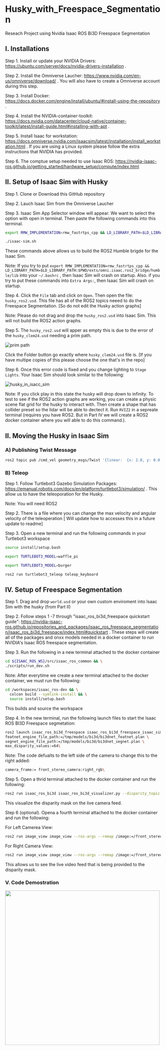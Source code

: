 # Husky_with_Freespace_Segmentation
Reseach Project using Nvidia Isaac ROS Bi3D Freespace Segmentation

## I. Installations

Step 1. Install or update your NVIDIA Drivers: https://ubuntu.com/server/docs/nvidia-drivers-installation .

Step 2. Install the Omniverse Laucher: https://www.nvidia.com/en-us/omniverse/download/ .
You will also have to create a Omniverse account during this step.

Step 3. Install Docker: https://docs.docker.com/engine/install/ubuntu/#install-using-the-repository .

Step 4. Install the NVIDIA-container-toolkit: https://docs.nvidia.com/datacenter/cloud-native/container-toolkit/latest/install-guide.html#installing-with-apt .

Step 5. Install Isaac for workstation: https://docs.omniverse.nvidia.com/isaacsim/latest/installation/install_workstation.html .
If you are using a Linux system please follow the extra instructions that NVIDIA has provided.


Step 6. The comptue setup needed to use Isaac ROS: https://nvidia-isaac-ros.github.io/getting_started/hardware_setup/compute/index.html

## II. Setup of Isaac Sim with Husky

Step 1. Clone or Download this GitHub repository 

Step 2. Lauch Isaac Sim from the Omniverse Laucher

Step 3. Isaac Sim App Selector window will appear. We want to select the option with open in terminal. Then paste the following commands into this terminal.

```bash
export RMW_IMPLEMENTATION=rmw_fastrtps_cpp && LD_LIBRARY_PATH=$LD_LIBRARY_PATH:$PWD/exts/omni.isaac.ros2_bridge/humble/lib
```

```bash
./isaac-sim.sh 
```

These commands above allows us to build the ROS2 Humble brigde for the Isaac Sim.

Note: If you try to put ```export RMW_IMPLEMENTATION=rmw_fastrtps_cpp && LD_LIBRARY_PATH=$LD_LIBRARY_PATH:$PWD/exts/omni.isaac.ros2_bridge/humble/lib``` into your ```~/.bashrc``` , then Isaac Sim will crash on startup.
Also. if you try to put these commands into ```Extra Args:```, then Isaac Sim will crash on startup.

Step 4. Click the ```File``` tab and click on ```Open```. Then open the file: ```husky_ros2.usd```. This file has all of the ROS2 topics neeed to do the Freespace Segmentation. [So do not edit the Husky action graphs] 

Note: Please do not drag and drop the ```husky_ros2.usd``` into Isaac Sim. This will not build the ROS2 action graphs.

Step 5. The ```husky_ros2.usd``` will apper as empty this is due to the error of the ```husky_clem24.usd``` needing a prim path.

![prim path](https://github.com/jkcolem/Husky_with_Freespace_Segmentation/blob/main/Screenshot%20from%202023-12-14%2016-05-31.png)

Click the Folder button go exactly where ```husky_clem24.usd``` file is. [If you have multipe copies of this please choose the one that's in the repo]

Step 6. Once this error code is fixed and you change lighting to ```Stage Lights```. Your Isaac Sim should look similar to the following:

![husky_in_isacc_sim](https://github.com/jkcolem/Husky_with_Freespace_Segmentation/blob/main/Screenshot%20from%202023-12-15%2016-01-10.png)

Note: If you click play in this state the husky will drop down to infinity. To test to see if the ROS2 action graphs are working, you can create a physic scene flat grid for the husky to interact with. Then create a shape that has collider preset so the lidar will be able to dectect it. Run ```RVIZ2``` in a sepreate terminal (requires you have ROS2. But in Part IV we will create a ROS2 docker container where you will able to do this command.).

## II. Moving the Husky in Isaac Sim

### A) Publishing Twist Message

```bash
ros2 topic pub /cmd_vel geometry_msgs/Twist '{linear:  {x: 2.0, y: 0.0, z: 0.0}, angular: {x: 0.0,y: 0.0,z: 0.0}}'
```

### B) Teleop

Step 1. Follow Turtlebot3 Gazebo Simulation Packages: https://emanual.robotis.com/docs/en/platform/turtlebot3/simulation/ . This allow us to have the teleoporation for the Husky.

Note: You will need ROS2

Step 2. There is a file where you can change the max velocity and angular velocity of the teleoperation [ Will update how to accesses this in a future update to readme]

Step 3. Open a new terminal and run the following commands in your Turtlebot3 workspace

```bash
source install/setup.bash 

export TURTLEBOT3_MODEL=waffle_pi 

export TURTLEBOT3_MODEL=burger 

ros2 run turtlebot3_teleop teleop_keyboard
```
## IV. Setup of Freespace Segmentation

Step 1. Drag and drop ```world.usd``` or your own custom enviroment into Isaac Sim with the husky (from Part II)

Step 2. Follow steps 1 -7 through "isaac_ros_bi3d_freespace quickstart guide": https://nvidia-isaac-ros.github.io/repositories_and_packages/isaac_ros_freespace_segmentation/isaac_ros_bi3d_freespace/index.html#quickstart . These steps will create all of the packages and onxx models needed in a docker container to run NVIDIA's Isaac ROS freespace segmentation.

Step 3. Run the following in a new terminal attached to the docker container

```bash
cd ${ISAAC_ROS_WS}/src/isaac_ros_common && \
./scripts/run_dev.sh
```
Note: After everytime we create a new terminal attached to the docker container, we must run the following:

```bash
cd /workspaces/isaac_ros-dev && \
  colcon build --symlink-install && \
  source install/setup.bash
```
This builds and source the workspace

Step 4. In the new terminal, run the following launch files to start the Isaac ROS BI3D Freespace segmetation:

```bash
ros2 launch isaac_ros_bi3d_freespace isaac_ros_bi3d_freespace_isaac_sim.launch.py \
featnet_engine_file_path:=/tmp/models/bi3d/bi3dnet_featnet.plan \
segnet_engine_file_path:=/tmp/models/bi3d/bi3dnet_segnet.plan \
max_disparity_values:=64\
```

Note: The code defualts to the left side of the camera to change this to the right added:

``` bash
camera_frame:= front_stereo_camera:right_rgb\
```

Step 5. Open a thrid terminal attached to the docker container and run the following:

``` bash
ros2 run isaac_ros_bi3d isaac_ros_bi3d_visualizer.py --disparity_topic bi3d_mask
```
This visualize the disparity mask on the live camera feed.

Step 6 (optional). Opena a fourth terminal attached to the docker container and run the following:

For Left Camerea View:
```bash
ros2 run image_view image_view --ros-args --remap /image:=/front_stereo_camera/left_rgb/image_resize
```
For Right Camera View:
```bash
ros2 run image_view image_view --ros-args --remap /image:=/front_stereo_camera/right_rgb/image_resize 
```
This allows us to see the live video feed that is being provided to the disparity mask.

### V. Code Demostration

<img src=https://github.com/jkcolem/Husky_with_Freespace_Segmentation/blob/main/2023-12-06%2000-34-19.gif width="500" height="500"/>
